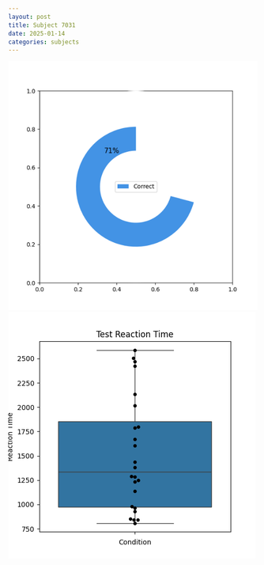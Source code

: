 ```yaml
---
layout: post
title: Subject 7031
date: 2025-01-14
categories: subjects
---
```


![](data/7031/run-27/7031_FN_acc_test.png)
![](data/7031/run-27/7031_FN_rt.png)
